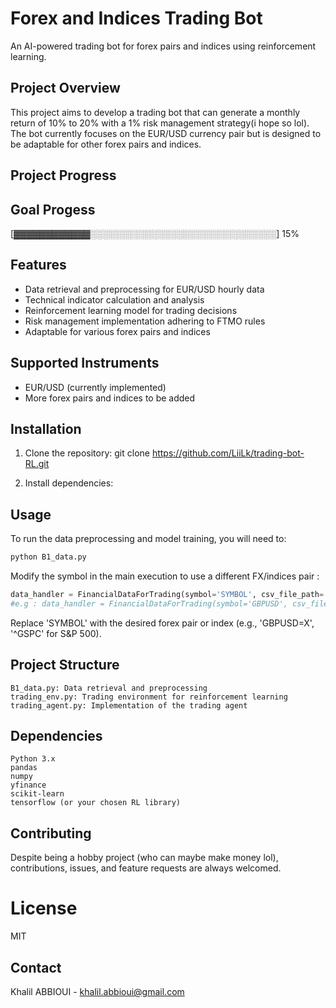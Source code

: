 # Forex and Indices Trading Bot

An AI-powered trading bot for forex pairs and indices using reinforcement learning.

## Project Overview

This project aims to develop a trading bot that can generate a monthly return of 10% to 20% with a 1% risk management strategy(i hope so lol). The bot currently focuses on the EUR/USD currency pair but is designed to be adaptable for other forex pairs and indices.

## Project Progress

## Goal Progess
[▓▓▓▓▓▓▓▓▓▓▓▓░░░░░░░░░░░░░░░░░░░░░░░░░░░░░░] 15%

## Features

- Data retrieval and preprocessing for EUR/USD hourly data
- Technical indicator calculation and analysis
- Reinforcement learning model for trading decisions
- Risk management implementation adhering to FTMO rules
- Adaptable for various forex pairs and indices

## Supported Instruments

- EUR/USD (currently implemented)
- More forex pairs and indices to be added

## Installation

1. Clone the repository:
git clone https://github.com/LiiLk/trading-bot-RL.git

2. Install dependencies:
## Usage

To run the data preprocessing and model training, you will need to: 
```bash
python B1_data.py
```
Modify the symbol in the main execution to use a different FX/indices pair :
```python
data_handler = FinancialDataForTrading(symbol='SYMBOL', csv_file_path='data.csv')
#e.g : data_handler = FinancialDataForTrading(symbol='GBPUSD', csv_file_path='data.csv')
```
Replace 'SYMBOL' with the desired forex pair or index (e.g., 'GBPUSD=X', '^GSPC' for S&P 500).

## Project Structure

    B1_data.py: Data retrieval and preprocessing
    trading_env.py: Trading environment for reinforcement learning
    trading_agent.py: Implementation of the trading agent
    
## Dependencies

    Python 3.x
    pandas
    numpy
    yfinance
    scikit-learn
    tensorflow (or your chosen RL library)

## Contributing 
Despite being a hobby project (who can maybe make money lol), contributions, issues, and feature requests are always welcomed.

# License
MIT

## Contact
Khalil ABBIOUI - khalil.abbioui@gmail.com


